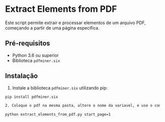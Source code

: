 # Extract Elements from PDF

Este script permite extrair e processar elementos de um arquivo PDF, começando a partir de uma página específica.

## Pré-requisitos

- Python 3.6 ou superior
- Biblioteca `pdfminer.six`

## Instalação

1. Instale a biblioteca `pdfminer.six` utilizando pip:

```sh
pip install pdfminer.six

2. Coloque o pdf na mesma pasta, altere o nome da variavel, e use o comando para executar

python extract_elements_from_pdf.py start_page=1

